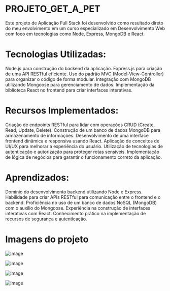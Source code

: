 # PROJETO_GET_A_PET
Este projeto de Aplicação Full Stack foi desenvolvido como resultado direto do meu envolvimento em um curso especializado em Desenvolvimento Web com foco em tecnologias como Node, Express, MongoDB e React.


##
# Tecnologias Utilizadas:

Node.js para construção do backend da aplicação.
Express.js para criação de uma API RESTful eficiente.
Uso do padrão MVC (Model-View-Controller) para organizar o código de forma modular.
Integração com MongoDB utilizando Mongoose para gerenciamento de dados.
Implementação da biblioteca React no frontend para criar interfaces interativas.

##

# Recursos Implementados:

Criação de endpoints RESTful para lidar com operações CRUD (Create, Read, Update, Delete).
Construção de um banco de dados MongoDB para armazenamento de informações.
Desenvolvimento de uma interface frontend dinâmica e responsiva usando React.
Aplicação de conceitos de UI/UX para melhorar a experiência do usuário.
Utilização de tecnologias de autenticação e autorização para proteger rotas sensíveis.
Implementação de lógica de negócios para garantir o funcionamento correto da aplicação.

##

# Aprendizados:

Domínio do desenvolvimento backend utilizando Node e Express.
Habilidade para criar APIs RESTful para comunicação entre o frontend e o backend.
Proficiência no uso de um banco de dados NoSQL (MongoDB) com o auxílio do Mongoose.
Experiência na construção de interfaces interativas com React.
Conhecimento prático na implementação de recursos de segurança e autenticação.

##

# Imagens do projeto

![image](https://github.com/Jose-Capucho/PROJETO_GET_A_PET/assets/97485966/072363e2-4927-4ff1-88ca-0524f951dc46)

![image](https://github.com/Jose-Capucho/PROJETO_GET_A_PET/assets/97485966/8b6963db-800e-47e1-a7aa-1800ff64700a)

![image](https://github.com/Jose-Capucho/PROJETO_GET_A_PET/assets/97485966/94a10611-1b37-4a64-9cf4-15c38cb23a97)

![image](https://github.com/Jose-Capucho/PROJETO_GET_A_PET/assets/97485966/3257f41f-e594-4d36-b9cb-9abbc969ba83)

